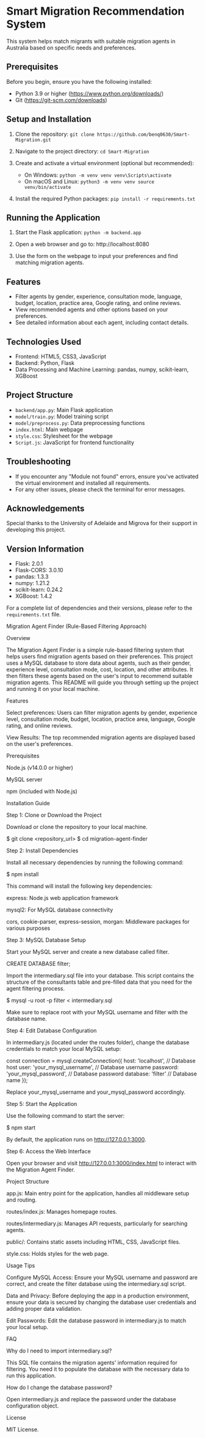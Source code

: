 # Smart Migration Recommendation System

This system helps match migrants with suitable migration agents in Australia based on specific needs and preferences.

## Prerequisites

Before you begin, ensure you have the following installed:

- Python 3.9 or higher (https://www.python.org/downloads/)
- Git (https://git-scm.com/downloads)

## Setup and Installation

1. Clone the repository: `git clone https://github.com/benq0630/Smart-Migration.git  `

2. Navigate to the project directory: `cd Smart-Migration  `

3. Create and activate a virtual environment (optional but recommended):

   - On Windows: `python -m venv venv
venv\Scripts\activate    `
   - On macOS and Linux: `python3 -m venv venv
source venv/bin/activate    `

4. Install the required Python packages: `pip install -r requirements.txt  `

## Running the Application

1. Start the Flask application: `python -m backend.app  `

2. Open a web browser and go to: http://localhost:8080

3. Use the form on the webpage to input your preferences and find matching migration agents.

## Features

- Filter agents by gender, experience, consultation mode, language, budget, location, practice area, Google rating, and online reviews.
- View recommended agents and other options based on your preferences.
- See detailed information about each agent, including contact details.

## Technologies Used

- Frontend: HTML5, CSS3, JavaScript
- Backend: Python, Flask
- Data Processing and Machine Learning: pandas, numpy, scikit-learn, XGBoost

## Project Structure

- `backend/app.py`: Main Flask application
- `model/train.py`: Model training script
- `model/preprocess.py`: Data preprocessing functions
- `index.html`: Main webpage
- `style.css`: Stylesheet for the webpage
- `Script.js`: JavaScript for frontend functionality

## Troubleshooting

- If you encounter any "Module not found" errors, ensure you've activated the virtual environment and installed all requirements.
- For any other issues, please check the terminal for error messages.

## Acknowledgements

Special thanks to the University of Adelaide and Migrova for their support in developing this project.

## Version Information

- Flask: 2.0.1
- Flask-CORS: 3.0.10
- pandas: 1.3.3
- numpy: 1.21.2
- scikit-learn: 0.24.2
- XGBoost: 1.4.2

For a complete list of dependencies and their versions, please refer to the `requirements.txt` file.




Migration Agent Finder (Rule-Based Filtering Approach)

Overview

The Migration Agent Finder is a simple rule-based filtering system that helps users find migration agents based on their preferences. This project uses a MySQL database to store data about agents, such as their gender, experience level, consultation mode, cost, location, and other attributes. It then filters these agents based on the user's input to recommend suitable migration agents. This README will guide you through setting up the project and running it on your local machine.

Features

Select preferences: Users can filter migration agents by gender, experience level, consultation mode, budget, location, practice area, language, Google rating, and online reviews.

View Results: The top recommended migration agents are displayed based on the user's preferences.

Prerequisites

Node.js (v14.0.0 or higher)

MySQL server

npm (included with Node.js)

Installation Guide

Step 1: Clone or Download the Project

Download or clone the repository to your local machine.

$ git clone <repository_url>
$ cd migration-agent-finder

Step 2: Install Dependencies

Install all necessary dependencies by running the following command:

$ npm install

This command will install the following key dependencies:

express: Node.js web application framework

mysql2: For MySQL database connectivity

cors, cookie-parser, express-session, morgan: Middleware packages for various purposes

Step 3: MySQL Database Setup

Start your MySQL server and create a new database called filter.

CREATE DATABASE filter;

Import the intermediary.sql file into your database. This script contains the structure of the consultants table and pre-filled data that you need for the agent filtering process.

$ mysql -u root -p filter < intermediary.sql

Make sure to replace root with your MySQL username and filter with the database name.

Step 4: Edit Database Configuration

In intermediary.js (located under the routes folder), change the database credentials to match your local MySQL setup:

const connection = mysql.createConnection({
    host: 'localhost', // Database host
    user: 'your_mysql_username', // Database username
    password: 'your_mysql_password', // Database password
    database: 'filter' // Database name
});

Replace your_mysql_username and your_mysql_password accordingly.

Step 5: Start the Application

Use the following command to start the server:

$ npm start

By default, the application runs on http://127.0.0.1:3000.

Step 6: Access the Web Interface

Open your browser and visit http://127.0.0.1:3000/index.html to interact with the Migration Agent Finder.

Project Structure

app.js: Main entry point for the application, handles all middleware setup and routing.

routes/index.js: Manages homepage routes.

routes/intermediary.js: Manages API requests, particularly for searching agents.

public/: Contains static assets including HTML, CSS, JavaScript files.

style.css: Holds styles for the web page.

Usage Tips

Configure MySQL Access: Ensure your MySQL username and password are correct, and create the filter database using the intermediary.sql script.

Data and Privacy: Before deploying the app in a production environment, ensure your data is secured by changing the database user credentials and adding proper data validation.

Edit Passwords: Edit the database password in intermediary.js to match your local setup.

FAQ

Why do I need to import intermediary.sql?

This SQL file contains the migration agents' information required for filtering. You need it to populate the database with the necessary data to run this application.

How do I change the database password?

Open intermediary.js and replace the password under the database configuration object.

License

MIT License.
